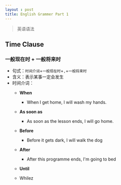 ```yaml
---
layout : post
title: English Grammer Part 1
---
```


> 英语语法

## Time Clause

### 一般现在时 +  一般将来时 

- 句式：`时间介词`+`一般现在时`+`,`+`一般将来时`
- 含义：表示某事一定会发生
- 时间介词：
    - **When**
        - When I get home, I will wash my hands.
    - **As soon as**
        - As soon as the lesson ends, I will go home.
    - **Before**
        - Before it gets dark, I will walk the dog
    - **After**
        - After this programme ends, I'm going to bed
    - **Until**

    - Whilez